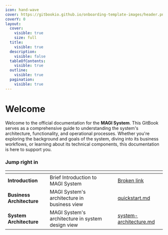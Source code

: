 ```yaml
---
icon: hand-wave
cover: https://gitbookio.github.io/onboarding-template-images/header.png
coverY: 0
layout:
  cover:
    visible: true
    size: full
  title:
    visible: true
  description:
    visible: false
  tableOfContents:
    visible: true
  outline:
    visible: true
  pagination:
    visible: true
---
```


# Welcome

Welcome to the official documentation for the **MAGI System**. This GitBook serves as a comprehensive guide to understanding the system's architecture, functionality, and operational processes. Whether you're exploring the background and goals of the system, diving into its business workflows, or learning about its technical components, this documentation is here to support you.

### Jump right in

<table data-view="cards"><thead><tr><th></th><th></th><th data-hidden data-card-cover data-type="files"></th><th data-hidden></th><th data-hidden data-card-target data-type="content-ref"></th></tr></thead><tbody><tr><td><strong>Introduction</strong></td><td>Brief Introduction to MAGI System</td><td></td><td></td><td><a href="broken-reference">Broken link</a></td></tr><tr><td><strong>Business Architecture</strong></td><td>MAGI System's architecture in business view</td><td></td><td></td><td><a href="introduction/quickstart.md">quickstart.md</a></td></tr><tr><td><strong>System Architecture</strong></td><td>MAGI System's architecture in system design view</td><td></td><td></td><td><a href="introduction/system-architecture.md">system-architecture.md</a></td></tr></tbody></table>
